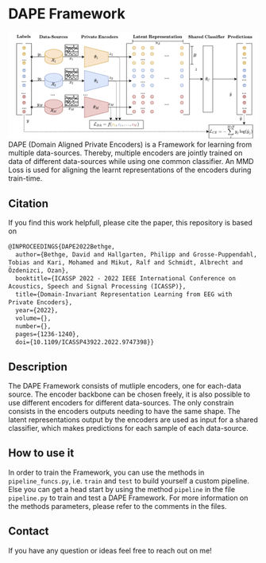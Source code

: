 # DAPE Framework
![DAPE Framework](img/dape_framework.png)
DAPE (Domain Aligned Private Encoders) is a Framework for learning from multiple data-sources. Thereby, multiple encoders are jointly trained on data of different data-sources while using one common classifier. An MMD Loss is used for aligning the learnt representations of the encoders during train-time.

## Citation
If you find this work helpfull, please cite the paper, this repository is based on
```
@INPROCEEDINGS{DAPE2022Bethge,
  author={Bethge, David and Hallgarten, Philipp and Grosse-Puppendahl, Tobias and Kari, Mohamed and Mikut, Ralf and Schmidt, Albrecht and Özdenizci, Ozan},
  booktitle={ICASSP 2022 - 2022 IEEE International Conference on Acoustics, Speech and Signal Processing (ICASSP)}, 
  title={Domain-Invariant Representation Learning from EEG with Private Encoders}, 
  year={2022},
  volume={},
  number={},
  pages={1236-1240},
  doi={10.1109/ICASSP43922.2022.9747398}}

```

## Description
The DAPE Framework consists of mutliple encoders, one for each-data source. The encoder backbone can be chosen freely, it is also possible to use different encoders for different data-sources. The only constrain consists in the encoders outputs needing to have the same shape. The latent representations output by the encoders are used as input for a shared classifier, which makes predictions for each sample of each data-source.

## How to use it
In order to train the Framework, you can use the methods in `pipeline_funcs.py`, i.e. `train` and `test` to build yourself a custom pipeline. Else you can get a head start by using the method `pipeline` in the file `pipeline.py` to train and test a DAPE Framework. For more information on the methods parameters, please refer to the comments in the files.

## Contact
If you have any question or ideas feel free to reach out on me!
